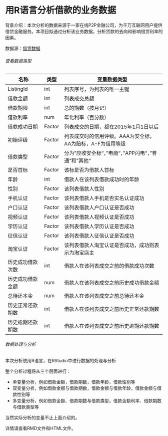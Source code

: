 # 用R语言分析借款的业务数据

背景介绍：本次分析的数据来源于一家在线P2P金融公司，为千万互联网用户提供借贷金融服务。本项目拟通过分析该业务数据，分析贷款的去向和影响借贷利率的因素。

数据源：[借贷数据](LC.csv)



###### 查看数据类型

| 名称             | 类型   | 变量数据类型                                               |
| ---------------- | ------ | ---------------------------------------------------------- |
| ListingId        | int    | 列表序号，为列表的唯一主键                                 |
| 借款金额         | int    | 列表成交总额                                               |
| 借款期限         | int    | 总的期数（按月记）                                         |
| 借款利率         | num    | 年化利率（百分数）                                         |
| 借款成功日期     | Factor | 列表成交的日期，都在2015年1月1日以后                       |
| 初始评级         | Factor | 列表成交时的信用评级。AAA为安全标，AA为赔标，A-F为信用等级 |
| 借款类型         | Factor | 分为”应收安全标“，”电商“，”APP闪电“，”普通“和”其他“        |
| 是否首标         | Factor | 该标是否为借款人首标                                       |
| 年龄             | int    | 借款人在该列表借款成功时的年龄                             |
| 性别             | Factor | 该列表借款人性别                                           |
| 手机认证         | Factor | 该列表借款人手机是否实名认证成功                           |
| 户口认证         | Factor | 该列表借款人户口认证是否成功                               |
| 视频认证         | Factor | 该列表借款人视频认证是否成功                               |
| 学历认证         | Factor | 该列表借款人学历认证是否成功                               |
| 征信认证         | Factor | 该列表借款人征信认证是否成功                               |
| 淘宝认证         | Factor | 该列表借款人淘宝认证是否成功，成功则表示为淘宝店主         |
| 历史成功借款次数 | int    | 借款人在该列表成交之前的借款成功次数                       |
| 历史成功借款金额 | num    | 借款人在该列表成交之前历史成功借款金额                     |
| 总待还本金       | num    | 借款人在该列表成交之前总待还本金                           |
| 历史正常还款期数 | int    | 借款人在该列表成交之前历史正常还款期数                     |
| 历史逾期还款期数 | int    | 借款人在该列表成交之前历史逾期还款期数                     |

###### 数据处理与分析

本次分析使用R语言，在RStudio中进行数据的处理与分析

整个分析过程将从三个层面进行：

- 单变量分析，例如借款金额，借款期数，借款年龄，借款性别等
- 双变量分析，例如借款金额与借款期数，借款金额与借款年龄，借款金额与借款性别等
- 多变量分析，例如借款金额、借款期数与借款类型，借款金额利率、借款期数与借款类型等

当然实际分析的变量不止上面介绍的。

详情请查看RMD文件和HTML文件。













